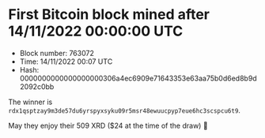 # First Bitcoin block mined after 14/11/2022 00:00:00 UTC

* Block number: 763072
* Time: 14/11/2022 00:07 UTC
* Hash: 0000000000000000000306a4ec6909e71643353e63aa75b0d6ed8b9d2092c0bb

The winner is `rdx1qsptzay9m3de57du6yrspyxsyku09r5msr48ewuucpyp7eue6hc3scspcu6t9`.

May they enjoy their 509 XRD ($24 at the time of the draw) 🙏